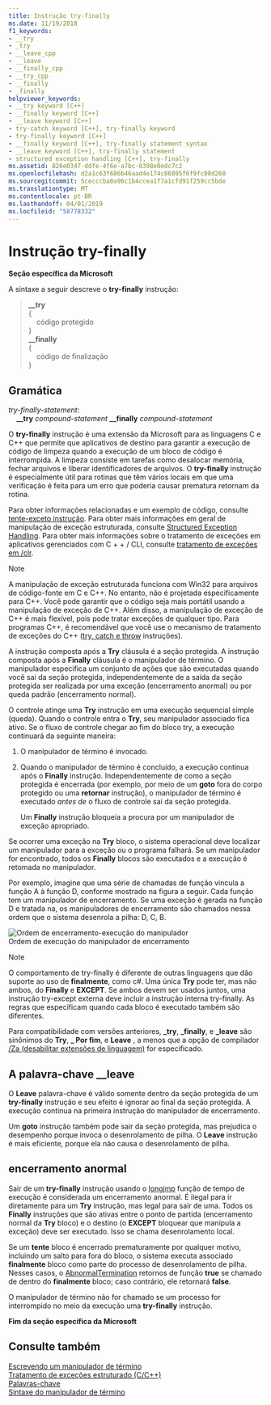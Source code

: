 ```yaml
---
title: Instrução try-finally
ms.date: 11/19/2018
f1_keywords:
- __try
- _try
- __leave_cpp
- __leave
- __finally_cpp
- __try_cpp
- __finally
- _finally
helpviewer_keywords:
- __try keyword [C++]
- __finally keyword [C++]
- __leave keyword [C++]
- try-catch keyword [C++], try-finally keyword
- try-finally keyword [C++]
- __finally keyword [C++], try-finally statement syntax
- __leave keyword [C++], try-finally statement
- structured exception handling [C++], try-finally
ms.assetid: 826e0347-ddfe-4f6e-a7bc-0398e0edc7c2
ms.openlocfilehash: d2a1c63f686b46aad4e174c86895f6f9fc00d260
ms.sourcegitcommit: 5cecccba0a96c1b4ccea1f7a1cfd91f259cc5bde
ms.translationtype: MT
ms.contentlocale: pt-BR
ms.lasthandoff: 04/01/2019
ms.locfileid: "58778332"
---
```

# <a name="try-finally-statement"></a>Instrução try-finally

**Seção específica da Microsoft**

A sintaxe a seguir descreve o **try-finally** instrução:

> **\_\_try**<br/>
> {<br/>
> &nbsp;&nbsp;&nbsp;&nbsp;código protegido<br/>
> }<br/>
> **\_\_finally**<br/>
> {<br/>
> &nbsp;&nbsp;&nbsp;&nbsp;código de finalização<br/>
> }<br/>

## <a name="grammar"></a>Gramática

*try-finally-statement*:<br/>
&nbsp;&nbsp;&nbsp;&nbsp;**\_\_try** *compound-statement* **\_\_finally** *compound-statement*

O **try-finally** instrução é uma extensão da Microsoft para as linguagens C e C++ que permite que aplicativos de destino para garantir a execução de código de limpeza quando a execução de um bloco de código é interrompida. A limpeza consiste em tarefas como desalocar memória, fechar arquivos e liberar identificadores de arquivos. O **try-finally** instrução é especialmente útil para rotinas que têm vários locais em que uma verificação é feita para um erro que poderia causar prematura retornam da rotina.

Para obter informações relacionadas e um exemplo de código, consulte [tente-exceto instrução](../cpp/try-except-statement.md). Para obter mais informações em geral de manipulação de exceção estruturada, consulte [Structured Exception Handling](../cpp/structured-exception-handling-c-cpp.md). Para obter mais informações sobre o tratamento de exceções em aplicativos gerenciados com C + + / CLI, consulte [tratamento de exceções em /clr](../extensions/exception-handling-cpp-component-extensions.md).

> [!NOTE]
> A manipulação de exceção estruturada funciona com Win32 para arquivos de código-fonte em C e C++. No entanto, não é projetada especificamente para C++. Você pode garantir que o código seja mais portátil usando a manipulação de exceção de C++. Além disso, a manipulação de exceção de C++ é mais flexível, pois pode tratar exceções de qualquer tipo. Para programas C++, é recomendável que você use o mecanismo de tratamento de exceções do C++ ([try, catch e throw](../cpp/try-throw-and-catch-statements-cpp.md) instruções).

A instrução composta após a **Try** cláusula é a seção protegida. A instrução composta após a **Finally** cláusula é o manipulador de término. O manipulador especifica um conjunto de ações que são executadas quando você sai da seção protegida, independentemente de a saída da seção protegida ser realizada por uma exceção (encerramento anormal) ou por queda padrão (encerramento normal).

O controle atinge uma **Try** instrução em uma execução sequencial simple (queda). Quando o controle entra o **Try**, seu manipulador associado fica ativo. Se o fluxo de controle chegar ao fim do bloco try, a execução continuará da seguinte maneira:

1. O manipulador de término é invocado.

1. Quando o manipulador de término é concluído, a execução continua após o **Finally** instrução. Independentemente de como a seção protegida é encerrada (por exemplo, por meio de um **goto** fora do corpo protegido ou uma **retornar** instrução), o manipulador de término é executado *antes de* o fluxo de controle sai da seção protegida.

   Um **Finally** instrução bloqueia a procura por um manipulador de exceção apropriado.

Se ocorrer uma exceção na **Try** bloco, o sistema operacional deve localizar um manipulador para a exceção ou o programa falhará. Se um manipulador for encontrado, todos os **Finally** blocos são executados e a execução é retomada no manipulador.

Por exemplo, imagine que uma série de chamadas de função vincula a função A à função D, conforme mostrado na figura a seguir. Cada função tem um manipulador de encerramento. Se uma exceção é gerada na função D e tratada na, os manipuladores de encerramento são chamados nessa ordem que o sistema desenrola a pilha: D, C, B.

![Ordem de encerramento&#45;execução do manipulador](../cpp/media/vc38cx1.gif "ordem de término&#45;execução do manipulador") <br/>
Ordem de execução do manipulador de encerramento

> [!NOTE]
> O comportamento de try-finally é diferente de outras linguagens que dão suporte ao uso de **finalmente**, como c#.  Uma única **Try** pode ter, mas não ambos, do **Finally** e **EXCEPT**.  Se ambos devem ser usados juntos, uma instrução try-except externa deve incluir a instrução interna try-finally.  As regras que especificam quando cada bloco é executado também são diferentes.

Para compatibilidade com versões anteriores, **_try**, **_finally**, e **_leave** são sinônimos do **Try**, **_ Por fim**, e **Leave** , a menos que a opção de compilador [/Za \(desabilitar extensões de linguagem)](../build/reference/za-ze-disable-language-extensions.md) for especificado.

## <a name="the-leave-keyword"></a>A palavra-chave __leave

O **Leave** palavra-chave é válido somente dentro da seção protegida de um **try-finally** instrução e seu efeito é ignorar ao final da seção protegida. A execução continua na primeira instrução do manipulador de encerramento.

Um **goto** instrução também pode sair da seção protegida, mas prejudica o desempenho porque invoca o desenrolamento de pilha. O **Leave** instrução é mais eficiente, porque ela não causa o desenrolamento de pilha.

## <a name="abnormal-termination"></a>encerramento anormal

Sair de um **try-finally** instrução usando o [longjmp](../c-runtime-library/reference/longjmp.md) função de tempo de execução é considerada um encerramento anormal. É ilegal para ir diretamente para um **Try** instrução, mas legal para sair de uma. Todos os **Finally** instruções que são ativas entre o ponto de partida (encerramento normal da **Try** bloco) e o destino (o **EXCEPT** bloquear que manipula a exceção) deve ser executado. Isso se chama desenrolamento local.

Se um **tente** bloco é encerrado prematuramente por qualquer motivo, incluindo um salto para fora do bloco, o sistema executa associado **finalmente** bloco como parte do processo de desenrolamento de pilha. Nesses casos, o [AbnormalTermination](/windows/desktop/Debug/abnormaltermination) retornos de função **true** se chamado de dentro do **finalmente** bloco; caso contrário, ele retornará **false**.

O manipulador de término não for chamado se um processo for interrompido no meio da execução uma **try-finally** instrução.

**Fim da seção específica da Microsoft**

## <a name="see-also"></a>Consulte também

[Escrevendo um manipulador de término](../cpp/writing-a-termination-handler.md)<br/>
[Tratamento de exceções estruturado (C/C++)](../cpp/structured-exception-handling-c-cpp.md)<br/>
[Palavras-chave](../cpp/keywords-cpp.md)<br/>
[Sintaxe do manipulador de término](/windows/desktop/Debug/termination-handler-syntax)